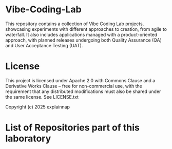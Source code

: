 # Vibe-Coding-Lab
This repository contains a collection of Vibe Coding Lab projects, showcasing experiments with different approaches to creation, from agile to waterfall. It also includes applications managed with a product-oriented approach, with planned releases undergoing both Quality Assurance (QA) and User Acceptance Testing (UAT).



# License

This project is licensed under Apache 2.0 with Commons Clause and a Derivative Works Clause – free for non-commercial use, with the requirement that any distributed modifications must also be shared under the same license. See LICENSE.txt

Copyright (c) 2025 explainnap


# List of Repositories part of this laboratory 